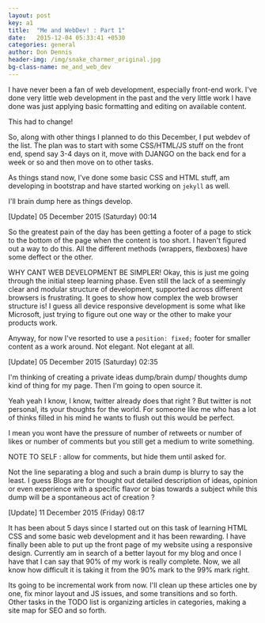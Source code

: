 ```yaml
---
layout: post
key: a1
title:  "Me and WebDev! : Part 1"
date:   2015-12-04 05:33:41 +0530
categories: general
author: Don Dennis
header-img: /img/snake_charmer_original.jpg
bg-class-name: me_and_web_dev
---
```


I have never been a fan of web development, especially front-end work. I've done very little web development in the past and the very little work I have done was just applying basic formatting and editing on available content.

This had to change! 

So, along with other things I planned to do this December, I put webdev of the list. The plan was to start with some CSS/HTML/JS stuff on the front end, spend say 3-4 days on it, move with DJANGO on the back end for a week or so and then move on to other tasks.

As things stand now, I've done some basic CSS and HTML stuff, am developing in bootstrap and have started working on `jekyll` as well.

I'll brain dump here as things develop.

[Update] 05 December 2015 (Saturday) 00:14

So the greatest pain of the day has been getting a footer of a page to stick to the bottom of the page when the content is too short. I haven't figured out a way to do this. All the different methods (wrappers, flexboxes) have some deffect or the other. 

WHY CANT WEB DEVELOPMENT BE SIMPLER!
Okay, this is just me going through the initial steep learning phase. Even still the lack of a seemingly clear and modular structure of development, supported across different browsers is frustrating. It goes to show how complex the web browser structure is! I guess all device responsive development is some what like Microsoft, just trying to figure out one way or the other to make your products work.

Anyway, for now I've resorted to use a `position: fixed;` footer for smaller content as a work around. Not elegant. Not elegant at all.

[Update] 05 December 2015 (Saturday) 02:35

I'm thinking of creating a private ideas dump/brain dump/ thoughts dump kind of thing for my page. Then I'm going to open source it.

Yeah yeah I know, I know, twitter already does that right ?
But twitter is not personal, its your thoughts for the world. For someone like me who has a lot of thinks filled in his mind he wants to flush out this would be perfect.

I mean you wont have the pressure of number of retweets or number of likes or number of comments but you still get a medium to write something.

NOTE TO SELF : allow for comments, but hide them until asked for.

Not the line separating a blog and such a brain dump is blurry to say the least. I guess Blogs are for thought out detailed description of ideas, opinion or even experience with a specific flavor or bias towards a subject while this dump will be a spontaneous act of creation ? 

[Update] 11 December 2015 (Friday) 08:17

It has been about 5 days since I started out on this task of learning HTML CSS and some basic web development and it has been rewarding. I have finally been able to put up the front page of my website using a responsive design. Currently am in search of a better layout for my blog and once I have that I can say that 90% of my work is really complete. Now, we all know how difficult it is taking it from the 90% mark to the 99% mark right.

Its going to be incremental work from now. I'll clean up these articles one by one, fix minor layout and JS issues, and some transitions and so forth. Other tasks in the TODO list is organizing articles in categories, making a site map for SEO and so forth.